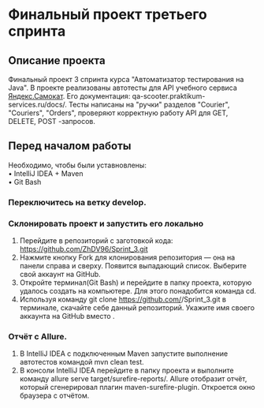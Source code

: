 Финальный проект третьего спринта 
====
## Описание проекта
Финальный проект 3 спринта курса "Автоматизатор тестирования на Java". В проекте реализованы автотесты для API учебного сервиса [Яндекс.Самокат](http://qa-scooter.praktikum-services.ru/). Его документация: qa-scooter.praktikum-services.ru/docs/. Тесты написаны на "ручки" разделов "Courier", "Couriers", "Orders", проверяют корректную работу API для GET, DELETE, POST -запросов.

## Перед началом работы
Необходимо, чтобы были уставновлены:  
•	IntelliJ IDEA + Maven  
•	Git Bash  
### Переключитесь на ветку develop.
### Склонировать проект и запустить его локально
1.	Перейдите в репозиторий с заготовкой кода: https://github.com/ZhDV96/Sprint_3.git
2.	Нажмите кнопку Fork для клонирования репозитория — она на панели справа и сверху. Появится выпадающий список. Выберите свой аккаунт на GitHub.
3.	Откройте терминал(Git Bash) и перейдите в папку проекта, которую удалось создать на компьютере. Для этого понадобится команда cd.
4.	Используя команду git clone https://github.com/<username>/Sprint_3.git в терминале, скачайте себе данный репозиторий. Укажите имя своего аккаунта на GitHub вместо <username>.
### Отчёт с Allure.
1.	В IntelliJ IDEA с подключенным Maven запустите выполнение автотестов командой mvn clean test.
2.	В консоли IntelliJ IDEA перейдите в папку проекта и выполните команду allure serve target/surefire-reports/. Allure отобразит отчёт, который сгенерировал плагин maven-surefire-plugin. Откроется окно браузера с отчётом.
